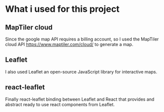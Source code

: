 # What i used for this project

## MapTiler cloud

Since the google map API requires a billing account, so I used the MapTiler cloud API https://www.maptiler.com/cloud/ to generate a map.

## Leaflet

I also used Leaflet an open-source JavaScript library for interactive maps.

## react-leaflet

Finally react-leaflet binding between Leaflet and React that provides and abstract ready to use react components from Leaflet.